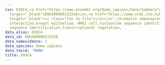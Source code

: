 ```yaml
---
csv: EXOC4,<a href="https://www.ensembl.org/Homo_sapiens/Gene/Summary?db=core;g=ENSG00000131558"
  target="_blank">ENSG00000131558</a>,<a href="https://www.ncbi.nlm.nih.gov/pubmed/22863008"
  target="_blank"><i class="fas fa-file"></i></a>",chromatin immunoprecipitation assay,direct
  interaction,breast epithelium, HME1 cell,nucleotide sequence identification,nucleotide
  sequence identification,transcriptional regulation,
data_alias: EXOC4
data_id: ENSG00000131558
data_numevidence: 1
data_species: Homo sapiens
data_taxid: '9606'
title: EXOC4
---
```

